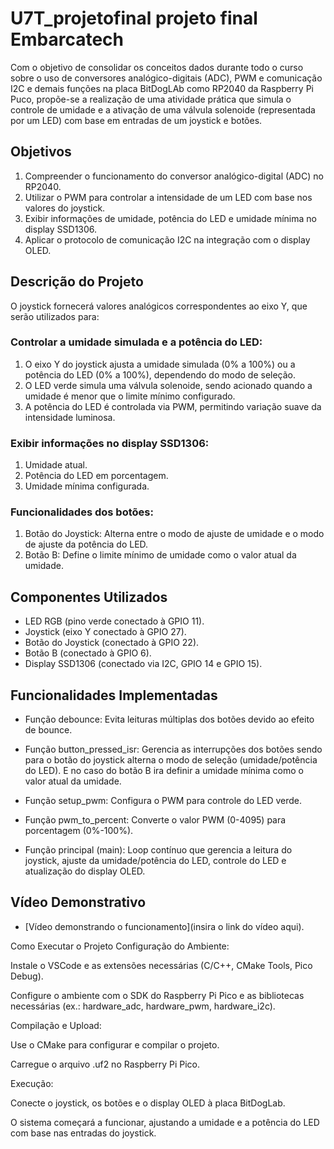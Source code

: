 # U7T_projetofinal projeto final Embarcatech

Com o objetivo de consolidar os conceitos dados durante todo o curso sobre o uso de conversores analógico-digitais (ADC), PWM e comunicação I2C e demais funções na placa BitDogLAb como RP2040 da Raspberry Pi Puco, propõe-se a realização de uma atividade prática que simula o controle de umidade e a ativação de uma válvula solenoide (representada por um LED) com base em entradas de um joystick e botões.

## Objetivos
1) Compreender o funcionamento do conversor analógico-digital (ADC) no RP2040.
2) Utilizar o PWM para controlar a intensidade de um LED com base nos valores do joystick.
3) Exibir informações de umidade, potência do LED e umidade mínima no display SSD1306.
4) Aplicar o protocolo de comunicação I2C na integração com o display OLED.

## Descrição do Projeto
O joystick fornecerá valores analógicos correspondentes ao eixo Y, que serão utilizados para:

### Controlar a umidade simulada e a potência do LED:
1) O eixo Y do joystick ajusta a umidade simulada (0% a 100%) ou a potência do LED (0% a 100%), dependendo do modo de seleção.
2) O LED verde simula uma válvula solenoide, sendo acionado quando a umidade é menor que o limite mínimo configurado.
3) A potência do LED é controlada via PWM, permitindo variação suave da intensidade luminosa.

### Exibir informações no display SSD1306:
1) Umidade atual.
2) Potência do LED em porcentagem.
3) Umidade mínima configurada.
 
### Funcionalidades dos botões:
1) Botão do Joystick: Alterna entre o modo de ajuste de umidade e o modo de ajuste da potência do LED.
2) Botão B: Define o limite mínimo de umidade como o valor atual da umidade.

## Componentes Utilizados
- LED RGB (pino verde conectado à GPIO 11).
- Joystick (eixo Y conectado à GPIO 27).
- Botão do Joystick (conectado à GPIO 22).
- Botão B (conectado à GPIO 6).
- Display SSD1306 (conectado via I2C, GPIO 14 e GPIO 15).

## Funcionalidades Implementadas
- Função debounce:
Evita leituras múltiplas dos botões devido ao efeito de bounce.

- Função button_pressed_isr: 
Gerencia as interrupções dos botões sendo para o botão do joystick alterna o modo de seleção (umidade/potência do LED). E no caso do botão B ira definir a umidade mínima como o valor atual da umidade.

- Função setup_pwm:
Configura o PWM para controle do LED verde.

- Função pwm_to_percent:
Converte o valor PWM (0-4095) para porcentagem (0%-100%).

- Função principal (main):
Loop contínuo que gerencia a leitura do joystick, ajuste da umidade/potência do LED, controle do LED e atualização do display OLED.

## Vídeo Demonstrativo
- [Vídeo demonstrando o funcionamento](insira o link do vídeo aqui).

Como Executar o Projeto
Configuração do Ambiente:

Instale o VSCode e as extensões necessárias (C/C++, CMake Tools, Pico Debug).

Configure o ambiente com o SDK do Raspberry Pi Pico e as bibliotecas necessárias (ex.: hardware_adc, hardware_pwm, hardware_i2c).

Compilação e Upload:

Use o CMake para configurar e compilar o projeto.

Carregue o arquivo .uf2 no Raspberry Pi Pico.

Execução:

Conecte o joystick, os botões e o display OLED à placa BitDogLab.

O sistema começará a funcionar, ajustando a umidade e a potência do LED com base nas entradas do joystick.
